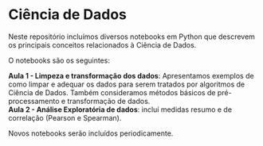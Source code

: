 # Ciência de Dados

Neste repositório incluímos diversos notebooks em Python que descrevem os principais conceitos relacionados à Ciência de Dados.

O notebooks são os seguintes:

**Aula 1 - Limpeza e transformação dos dados**: Apresentamos exemplos de como limpar e adequar os dados para serem tratados por algoritmos de Ciência de Dados. Também consideramos métodos básicos de pré-processamento e transformação de dados.<br>
**Aula 2 - Análise Exploratória de dados**: incluí medidas resumo e de correlação (Pearson e Spearman).

Novos notebooks serão incluídos periodicamente.
